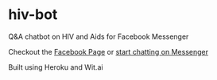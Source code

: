 # hiv-bot
Q&amp;A chatbot on HIV and Aids for Facebook Messenger

Checkout the [Facebook Page](https://www.facebook.com/HealthBuddyBot) or [start chatting on Messenger](https://www.messenger.com/t/HealthBuddyBot)

Built using Heroku and Wit.ai
